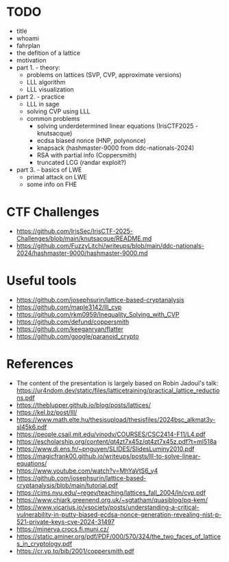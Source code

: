 # TODO
- title
- whoami
- fahrplan
- the defition of a lattice
- motivation
- part 1. - theory:
  - problems on lattices (SVP, CVP, approximate versions)
  - LLL algorithm
  - LLL visualization
- part 2. - practice
  - LLL in sage
  - solving CVP using LLL
  - common problems
    - solving underdetermined linear equations (IrisCTF2025 - knutsacque)
    - ecdsa biased nonce (HNP, polynonce)
    - knapsack (hashmaster-9000 from ddc-nationals-2024)
    - RSA with partial info (Coppersmith)
    - truncated LCG (randar exploit?)
- part 3. - basics of LWE
  - primal attack on LWE
  - some info on FHE

# CTF Challenges
- https://github.com/IrisSec/IrisCTF-2025-Challenges/blob/main/knutsacque/README.md
- https://github.com/FuzzyLitchi/writeups/blob/main/ddc-nationals-2024/hashmaster-9000/hashmaster-9000.md

# Useful tools
- https://github.com/josephsurin/lattice-based-cryptanalysis
- https://github.com/maple3142/lll_cvp
- https://github.com/rkm0959/Inequality_Solving_with_CVP
- https://github.com/defund/coppersmith
- https://github.com/keeganryan/flatter
- https://github.com/google/paranoid_crypto

# References
- The content of the presentation is largely based on Robin Jadoul's talk: https://ur4ndom.dev/static/files/latticetraining/practical_lattice_reductions.pdf
- https://theblupper.github.io/blog/posts/lattices/
- https://kel.bz/post/lll/
- https://www.math.elte.hu/thesisupload/thesisfiles/2024bsc_alkmat3y-sl45k6.pdf
- https://people.csail.mit.edu/vinodv/COURSES/CSC2414-F11/L4.pdf
- https://escholarship.org/content/qt4zt7x45z/qt4zt7x45z.pdf?t=ml518a
- https://www.di.ens.fr/~pnguyen/SLIDES/SlidesLuminy2010.pdf
- https://magicfrank00.github.io/writeups/posts/lll-to-solve-linear-equations/
- https://www.youtube.com/watch?v=MhYaVtS6_y4
- https://github.com/josephsurin/lattice-based-cryptanalysis/blob/main/tutorial.pdf
- https://cims.nyu.edu/~regev/teaching/lattices_fall_2004/ln/cvp.pdf
- https://www.chiark.greenend.org.uk/~sgtatham/quasiblog/pq-kem/
- https://www.vicarius.io/vsociety/posts/understanding-a-critical-vulnerability-in-putty-biased-ecdsa-nonce-generation-revealing-nist-p-521-private-keys-cve-2024-31497
- https://minerva.crocs.fi.muni.cz/
- https://static.aminer.org/pdf/PDF/000/570/324/the_two_faces_of_lattices_in_cryptology.pdf
- https://cr.yp.to/bib/2001/coppersmith.pdf